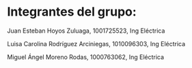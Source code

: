 # Integrantes del grupo:
Juan Esteban Hoyos Zuluaga, 1001725523, Ing Eléctrica

Luisa Carolina Rodríguez Arciniegas, 1010096303, Ing Eléctrica

Miguel Ángel Moreno Rodas, 1000763062, Ing Eléctrica
